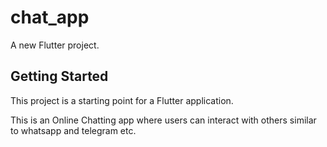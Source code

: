 # chat_app

A new Flutter project.

## Getting Started

This project is a starting point for a Flutter application.

This is an Online Chatting app where users can interact with others similar to whatsapp and telegram etc.
